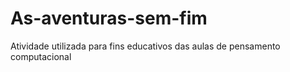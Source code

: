 # As-aventuras-sem-fim
Atividade utilizada para fins educativos das aulas de pensamento computacional
